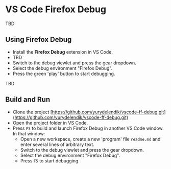 # VS Code Firefox Debug

TBD

## Using Firefox Debug

* Install the **Firefox Debug** extension in VS Code.
* TBD
* Switch to the debug viewlet and press the gear dropdown.
* Select the debug environment "Firefox Debug".
* Press the green 'play' button to start debugging.

TBD

## Build and Run


* Clone the project [https://github.com/yurydelendik/vscode-ff-debug.git](https://github.com/yurydelendik/vscode-ff-debug.git)
* Open the project folder in VS Code.
* Press `F5` to build and launch Firefox Debug in another VS Code window. In that window:
  * Open a new workspace, create a new 'program' file `readme.md` and enter several lines of arbitrary text.
  * Switch to the debug viewlet and press the gear dropdown.
  * Select the debug environment "Firefox Debug".
  * Press `F5` to start debugging.
